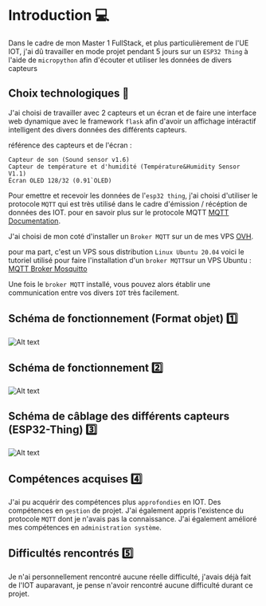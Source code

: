 # Introduction 💻

Dans le cadre de mon Master 1 FullStack, et plus particulièrement de l'UE IOT, j'ai dû travailler en mode projet pendant 5 jours sur un `ESP32 Thing` à l'aide de `micropython` afin d'écouter et utiliser les données de divers capteurs

## Choix technologiques 👾

J'ai choisi de travailler avec 2 capteurs et un écran et de faire une interface web dynamique avec le framework `flask` afin d'avoir un affichage intéractif intelligent des divers données des différents capteurs.

référence des capteurs et de l'écran :

```
Capteur de son (Sound sensor v1.6)
Capteur de température et d'humidité (Température&Humidity Sensor V1.1)
Écran OLED 128/32 (0.91`OLED)
```

Pour emettre et recevoir les données de l'`esp32 thing`, j'ai choisi d'utiliser le protocole `MQTT` qui est très utilisé dans le cadre d'émission / récéption de données des IOT.
pour en savoir plus sur le protocole MQTT [MQTT Documentation](https://mqtt.org/).

J'ai choisi de mon coté d'installer un `Broker MQTT` sur un de mes VPS [OVH](https://www.ovhcloud.com/fr/web-hosting/).

pour ma part, c'est un VPS sous distribution `Linux Ubuntu 20.04` voici le tutoriel utilisé pour faire l'installation d'un `broker MQTT`sur un VPS Ubuntu : [MQTT Broker Mosquitto](https://docs.vultr.com/install-mosquitto-mqtt-broker-on-ubuntu-20-04-server)

Une fois le `broker MQTT` installé, vous pouvez alors établir une communication entre vos divers `IOT` très facilement.


## Schéma de fonctionnement (Format objet) 1️⃣

![Alt text](schema/1.png)


## Schéma de fonctionnement 2️⃣

![Alt text](schema/3.png)

## Schéma de câblage des différents capteurs (ESP32-Thing) 3️⃣

![Alt text](schema/2.png)


## Compétences acquises 4️⃣

J'ai pu acquérir des compétences plus `approfondies` en IOT.
Des compétences en `gestion` de projet.
J'ai également appris l'existence du protocole `MQTT` dont je n'avais pas la connaissance.
J'ai également amélioré mes compétences en `administration système`.


## Difficultés rencontrés 5️⃣

Je n'ai personnellement rencontré aucune réelle difficulté, j'avais déjà fait de l'IOT auparavant, je pense n'avoir rencontré aucune difficulté durant ce projet.

